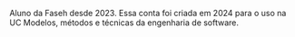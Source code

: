 Aluno da Faseh desde 2023. Essa conta foi criada em 2024 para o uso na UC Modelos, métodos e técnicas da engenharia de software.
